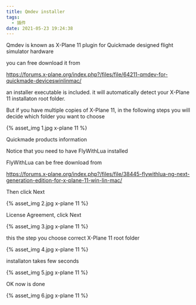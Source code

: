 ```yaml
---
title: Qmdev installer
tags:
  - 插件
date: 2021-05-23 19:24:38
---
```


Qmdev is known as X-Plane 11 plugin for Quickmade designed flight simulator hardware

you can free download it from

https://forums.x-plane.org/index.php?/files/file/64211-qmdev-for-quickmade-deviceswinlinmac/

an installer executable is included. it will automatically detect your X-Plane 11 installaton root folder. 

But if you have multiple copies of X-Plane 11, in the following steps you will decide which folder you want to choose

{% asset_img 1.jpg x-plane 11 %}

Quickmade products information

Notice that you need to have FlyWithLua installed

FlyWithLua can be free download from

https://forums.x-plane.org/index.php?/files/file/38445-flywithlua-ng-next-generation-edition-for-x-plane-11-win-lin-mac/

Then click Next

{% asset_img 2.jpg x-plane 11 %}

License Agreement, click Next

{% asset_img 3.jpg x-plane 11 %}

this the step you choose correct X-Plane 11 root folder

{% asset_img 4.jpg x-plane 11 %}

installaton takes few seconds

{% asset_img 5.jpg x-plane 11 %}

OK now is done

{% asset_img 6.jpg x-plane 11 %}
